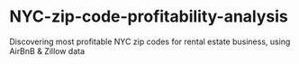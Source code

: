 # NYC-zip-code-profitability-analysis
Discovering most profitable NYC zip codes for rental estate business, using AirBnB &amp; Zillow data 

